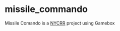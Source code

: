 missile_commando
================

Missile Comando is a [NYCRR](http://www.meetup.com/nycruby/) project using Gamebox
